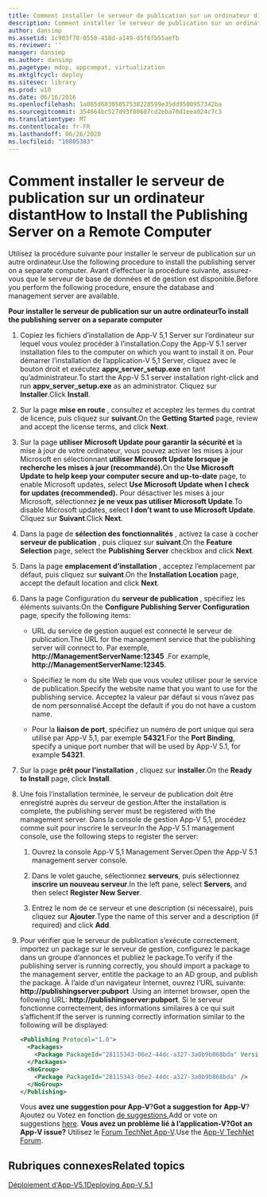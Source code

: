 ```yaml
---
title: Comment installer le serveur de publication sur un ordinateur distant
description: Comment installer le serveur de publication sur un ordinateur distant
author: dansimp
ms.assetid: 1c903f78-0558-458d-a149-d5f6fb55aefb
ms.reviewer: ''
manager: dansimp
ms.author: dansimp
ms.pagetype: mdop, appcompat, virtualization
ms.mktglfcycl: deploy
ms.sitesec: library
ms.prod: w10
ms.date: 06/16/2016
ms.openlocfilehash: 1a085d68305057538228599e35dd9500957342ba
ms.sourcegitcommit: 354664bc527d93f80687cd2eba70d1eea024c7c3
ms.translationtype: MT
ms.contentlocale: fr-FR
ms.lasthandoff: 06/26/2020
ms.locfileid: "10805383"
---
```

# <span data-ttu-id="de259-103">Comment installer le serveur de publication sur un ordinateur distant</span><span class="sxs-lookup"><span data-stu-id="de259-103">How to Install the Publishing Server on a Remote Computer</span></span>


<span data-ttu-id="de259-104">Utilisez la procédure suivante pour installer le serveur de publication sur un autre ordinateur.</span><span class="sxs-lookup"><span data-stu-id="de259-104">Use the following procedure to install the publishing server on a separate computer.</span></span> <span data-ttu-id="de259-105">Avant d’effectuer la procédure suivante, assurez-vous que le serveur de base de données et de gestion est disponible.</span><span class="sxs-lookup"><span data-stu-id="de259-105">Before you perform the following procedure, ensure the database and management server are available.</span></span>

**<span data-ttu-id="de259-106">Pour installer le serveur de publication sur un autre ordinateur</span><span class="sxs-lookup"><span data-stu-id="de259-106">To install the publishing server on a separate computer</span></span>**

1. <span data-ttu-id="de259-107">Copiez les fichiers d’installation de App-V 5,1 Server sur l’ordinateur sur lequel vous voulez procéder à l’installation.</span><span class="sxs-lookup"><span data-stu-id="de259-107">Copy the App-V 5.1 server installation files to the computer on which you want to install it on.</span></span> <span data-ttu-id="de259-108">Pour démarrer l’installation de l’application-V 5,1 Server, cliquez avec le bouton droit et exécutez **appv\_server\_setup.exe** en tant qu’administrateur.</span><span class="sxs-lookup"><span data-stu-id="de259-108">To start the App-V 5.1 server installation right-click and run **appv\_server\_setup.exe** as an administrator.</span></span> <span data-ttu-id="de259-109">Cliquez sur **Installer**.</span><span class="sxs-lookup"><span data-stu-id="de259-109">Click **Install**.</span></span>

2. <span data-ttu-id="de259-110">Sur la page **mise en route** , consultez et acceptez les termes du contrat de licence, puis cliquez sur **suivant**.</span><span class="sxs-lookup"><span data-stu-id="de259-110">On the **Getting Started** page, review and accept the license terms, and click **Next**.</span></span>

3. <span data-ttu-id="de259-111">Sur la page **utiliser Microsoft Update pour garantir la sécurité et** la mise à jour de votre ordinateur, vous pouvez activer les mises à jour Microsoft en sélectionnant **utiliser Microsoft Update lorsque je recherche les mises à jour (recommandé).**</span><span class="sxs-lookup"><span data-stu-id="de259-111">On the **Use Microsoft Update to help keep your computer secure and up-to-date** page, to enable Microsoft updates, select **Use Microsoft Update when I check for updates (recommended).**</span></span> <span data-ttu-id="de259-112">Pour désactiver les mises à jour Microsoft, sélectionnez **je ne veux pas utiliser Microsoft Update**.</span><span class="sxs-lookup"><span data-stu-id="de259-112">To disable Microsoft updates, select **I don’t want to use Microsoft Update**.</span></span> <span data-ttu-id="de259-113">Cliquez sur **Suivant**.</span><span class="sxs-lookup"><span data-stu-id="de259-113">Click **Next**.</span></span>

4. <span data-ttu-id="de259-114">Dans la page de **sélection des fonctionnalités** , activez la case à cocher **serveur de publication** , puis cliquez sur **suivant**.</span><span class="sxs-lookup"><span data-stu-id="de259-114">On the **Feature Selection** page, select the **Publishing Server** checkbox and click **Next**.</span></span>

5. <span data-ttu-id="de259-115">Dans la page **emplacement d’installation** , acceptez l’emplacement par défaut, puis cliquez sur **suivant**.</span><span class="sxs-lookup"><span data-stu-id="de259-115">On the **Installation Location** page, accept the default location and click **Next**.</span></span>

6. <span data-ttu-id="de259-116">Dans la page Configuration du **serveur de publication** , spécifiez les éléments suivants:</span><span class="sxs-lookup"><span data-stu-id="de259-116">On the **Configure Publishing Server Configuration** page, specify the following items:</span></span>

   -   <span data-ttu-id="de259-117">URL du service de gestion auquel est connecté le serveur de publication.</span><span class="sxs-lookup"><span data-stu-id="de259-117">The URL for the management service that the publishing server will connect to.</span></span> <span data-ttu-id="de259-118">Par exemple, **http://ManagementServerName:12345** .</span><span class="sxs-lookup"><span data-stu-id="de259-118">For example, **http://ManagementServerName:12345**.</span></span>

   -   <span data-ttu-id="de259-119">Spécifiez le nom du site Web que vous voulez utiliser pour le service de publication.</span><span class="sxs-lookup"><span data-stu-id="de259-119">Specify the website name that you want to use for the publishing service.</span></span> <span data-ttu-id="de259-120">Acceptez la valeur par défaut si vous n’avez pas de nom personnalisé.</span><span class="sxs-lookup"><span data-stu-id="de259-120">Accept the default if you do not have a custom name.</span></span>

   -   <span data-ttu-id="de259-121">Pour la **liaison de port**, spécifiez un numéro de port unique qui sera utilisé par App-V 5,1, par exemple **54321**.</span><span class="sxs-lookup"><span data-stu-id="de259-121">For the **Port Binding**, specify a unique port number that will be used by App-V 5.1, for example **54321**.</span></span>

7. <span data-ttu-id="de259-122">Sur la page **prêt pour l’installation** , cliquez sur **installer**.</span><span class="sxs-lookup"><span data-stu-id="de259-122">On the **Ready to Install** page, click **Install**.</span></span>

8. <span data-ttu-id="de259-123">Une fois l’installation terminée, le serveur de publication doit être enregistré auprès du serveur de gestion.</span><span class="sxs-lookup"><span data-stu-id="de259-123">After the installation is complete, the publishing server must be registered with the management server.</span></span> <span data-ttu-id="de259-124">Dans la console de gestion App-V 5,1, procédez comme suit pour inscrire le serveur:</span><span class="sxs-lookup"><span data-stu-id="de259-124">In the App-V 5.1 management console, use the following steps to register the server:</span></span>

   1.  <span data-ttu-id="de259-125">Ouvrez la console App-V 5,1 Management Server.</span><span class="sxs-lookup"><span data-stu-id="de259-125">Open the App-V 5.1 management server console.</span></span>

   2.  <span data-ttu-id="de259-126">Dans le volet gauche, sélectionnez **serveurs**, puis sélectionnez **inscrire un nouveau serveur**.</span><span class="sxs-lookup"><span data-stu-id="de259-126">In the left pane, select **Servers**, and then select **Register New Server**.</span></span>

   3.  <span data-ttu-id="de259-127">Entrez le nom de ce serveur et une description (si nécessaire), puis cliquez sur **Ajouter**.</span><span class="sxs-lookup"><span data-stu-id="de259-127">Type the name of this server and a description (if required) and click **Add**.</span></span>

9. <span data-ttu-id="de259-128">Pour vérifier que le serveur de publication s’exécute correctement, importez un package sur le serveur de gestion, configurez le package dans un groupe d’annonces et publiez le package.</span><span class="sxs-lookup"><span data-stu-id="de259-128">To verify if the publishing server is running correctly, you should import a package to the management server, entitle the package to an AD group, and publish the package.</span></span> <span data-ttu-id="de259-129">À l’aide d’un navigateur Internet, ouvrez l’URL suivante: <strong> http://publishingserver:pubport </strong> .</span><span class="sxs-lookup"><span data-stu-id="de259-129">Using an internet browser, open the following URL: <strong>http://publishingserver:pubport</strong>.</span></span> <span data-ttu-id="de259-130">Si le serveur fonctionne correctement, des informations similaires à ce qui suit s’affichent:</span><span class="sxs-lookup"><span data-stu-id="de259-130">If the server is running correctly information similar to the following will be displayed:</span></span>

   ```xml
   <Publishing Protocol="1.0">
     <Packages>
       <Package PackageId="28115343-06e2-44dc-a327-3a0b9b868bda" VersionId="5d03c08f-51dc-4026-8cf9-15ebe3d65a72" PackageUrl="\\server\share\file.appv" />
     </Packages>
     <NoGroup>
       <Package PackageId="28115343-06e2-44dc-a327-3a0b9b868bda" />
     </NoGroup>
   </Publishing>
   ```

   <span data-ttu-id="de259-131">Vous **avez une suggestion pour App-V**?</span><span class="sxs-lookup"><span data-stu-id="de259-131">**Got a suggestion for App-V**?</span></span> <span data-ttu-id="de259-132">Ajoutez ou Votez en fonction [de suggestions.](http://appv.uservoice.com/forums/280448-microsoft-application-virtualization)</span><span class="sxs-lookup"><span data-stu-id="de259-132">Add or vote on suggestions [here](http://appv.uservoice.com/forums/280448-microsoft-application-virtualization).</span></span> **<span data-ttu-id="de259-133">Vous avez un problème lié à l’application-V?</span><span class="sxs-lookup"><span data-stu-id="de259-133">Got an App-V issue?</span></span>** <span data-ttu-id="de259-134">Utilisez le [Forum TechNet App-V](https://social.technet.microsoft.com/Forums/home?forum=mdopappv).</span><span class="sxs-lookup"><span data-stu-id="de259-134">Use the [App-V TechNet Forum](https://social.technet.microsoft.com/Forums/home?forum=mdopappv).</span></span>

## <span data-ttu-id="de259-135">Rubriques connexes</span><span class="sxs-lookup"><span data-stu-id="de259-135">Related topics</span></span>


[<span data-ttu-id="de259-136">Déploiement d'App-V5.1</span><span class="sxs-lookup"><span data-stu-id="de259-136">Deploying App-V 5.1</span></span>](deploying-app-v-51.md)

 

 






